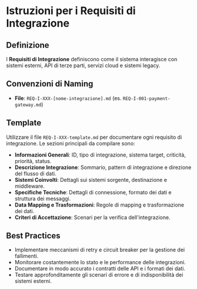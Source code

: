 # Istruzioni per i Requisiti di Integrazione

## Definizione

I **Requisiti di Integrazione** definiscono come il sistema interagisce con sistemi esterni, API di terze parti, servizi cloud e sistemi legacy.

## Convenzioni di Naming

- **File**: `REQ-I-XXX-[nome-integrazione].md` (es. `REQ-I-001-payment-gateway.md`)

## Template

Utilizzare il file `REQ-I-XXX-template.md` per documentare ogni requisito di integrazione. Le sezioni principali da compilare sono:

- **Informazioni Generali**: ID, tipo di integrazione, sistema target, criticità, priorità, status.
- **Descrizione Integrazione**: Sommario, pattern di integrazione e direzione del flusso di dati.
- **Sistemi Coinvolti**: Dettagli sui sistemi sorgente, destinazione e middleware.
- **Specifiche Tecniche**: Dettagli di connessione, formato dei dati e struttura dei messaggi.
- **Data Mapping e Trasformazioni**: Regole di mapping e trasformazione dei dati.
- **Criteri di Accettazione**: Scenari per la verifica dell'integrazione.

## Best Practices

- Implementare meccanismi di retry e circuit breaker per la gestione dei fallimenti.
- Monitorare costantemente lo stato e le performance delle integrazioni.
- Documentare in modo accurato i contratti delle API e i formati dei dati.
- Testare approfonditamente gli scenari di errore e di indisponibilità dei sistemi esterni.

